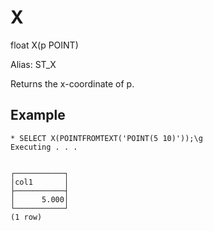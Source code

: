 # X #

float X(p POINT)

Alias: ST_X

Returns the x-coordinate of p.

## Example ##

    * SELECT X(POINTFROMTEXT('POINT(5 10)'));\g
    Executing . . .


    ┌───────────┐
    │col1       │
    ├───────────┤
    │      5.000│
    └───────────┘
    (1 row)
